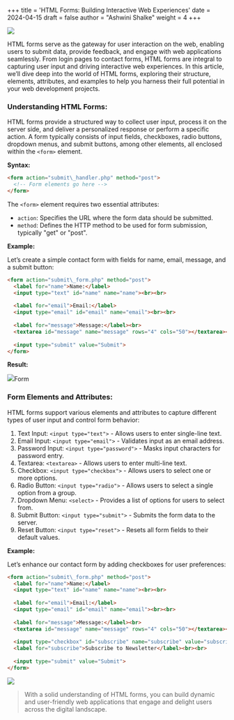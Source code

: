 +++
title = 'HTML Forms: Building Interactive Web Experiences'
date = 2024-04-15
draft = false
author = "Ashwini Shalke"
weight = 4
+++


![](https://cdn-images-1.medium.com/max/1600/1*6V3Zx1-36pJEcMzAiilHwA.jpeg)

HTML forms serve as the gateway for user interaction on the web, enabling users to submit data, provide feedback, and engage with web applications seamlessly. From login pages to contact forms, HTML forms are integral to capturing user input and driving interactive web experiences. In this article, we’ll dive deep into the world of HTML forms, exploring their structure, elements, attributes, and examples to help you harness their full potential in your web development projects.

### Understanding HTML Forms:

HTML forms provide a structured way to collect user input, process it on the server side, and deliver a personalized response or perform a specific action. A form typically consists of input fields, checkboxes, radio buttons, dropdown menus, and submit buttons, among other elements, all enclosed within the `<form>` element.

**Syntax:**

```html
<form action="submit\_handler.php" method="post">
  <!-- Form elements go here -->
</form>
```

The `<form>` element requires two essential attributes:

*   `action`: Specifies the URL where the form data should be submitted.
*   `method`: Defines the HTTP method to be used for form submission, typically "get" or "post".

 
**Example:**

Let’s create a simple contact form with fields for name, email, message, and a submit button:

```html
<form action="submit\_form.php" method="post">
  <label for="name">Name:</label>
  <input type="text" id="name" name="name"><br><br>
  
  <label for="email">Email:</label>
  <input type="email" id="email" name="email"><br><br>
  
  <label for="message">Message:</label><br>
  <textarea id="message" name="message" rows="4" cols="50"></textarea><br><br>
  
  <input type="submit" value="Submit">
</form>
```

**Result:**

![](https://cdn-images-1.medium.com/max/1600/1*1l0Z5uw51EuOfXUryFEeqQ.png)Form

### **Form Elements and Attributes:**

HTML forms support various elements and attributes to capture different types of user input and control form behavior:

1.  Text Input: `<input type="text">` - Allows users to enter single-line text.
2.  Email Input: `<input type="email">` - Validates input as an email address.
3.  Password Input: `<input type="password">` - Masks input characters for password entry.
4.  Textarea: `<textarea>` - Allows users to enter multi-line text.
5.  Checkbox: `<input type="checkbox">` - Allows users to select one or more options.
6.  Radio Button: `<input type="radio">` - Allows users to select a single option from a group.
7.  Dropdown Menu: `<select>` - Provides a list of options for users to select from.
8.  Submit Button: `<input type="submit">` - Submits the form data to the server.
9.  Reset Button: `<input type="reset">` - Resets all form fields to their default values.

**Example:**

Let’s enhance our contact form by adding checkboxes for user preferences:

```html
<form action="submit\_form.php" method="post">
  <label for="name">Name:</label>
  <input type="text" id="name" name="name"><br><br>
  
  <label for="email">Email:</label>
  <input type="email" id="email" name="email"><br><br>
  
  <label for="message">Message:</label><br>
  <textarea id="message" name="message" rows="4" cols="50"></textarea><br><br>
  
  <input type="checkbox" id="subscribe" name="subscribe" value="subscribe">
  <label for="subscribe">Subscribe to Newsletter</label><br><br>
  
  <input type="submit" value="Submit">
</form>
```

![](https://cdn-images-1.medium.com/max/1600/1*lxH-7DbhWoAHitM4rAGjTA.png)


> With a solid understanding of HTML forms, you can build dynamic and user-friendly web applications that engage and delight users across the digital landscape.